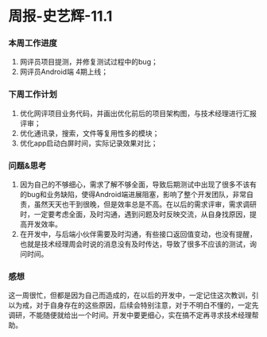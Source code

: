 # 周报-史艺辉-11.1

### 本周工作进度

1. 网评员项目提测，并修复测试过程中的bug；
2. 网评员Android端 4期上线；

### 下周工作计划

1. 优化网评项目业务代码，并画出优化前后的项目架构图，与技术经理进行汇报评审；
2. 优化通讯录，搜索，文件等复用性多的模块；
3. 优化app启动白屏时间，实际记录效果对比；

### 问题&思考

1. 因为自己的不够细心，需求了解不够全面，导致后期测试中出现了很多不该有的bug和业务缺陷，使得Android端进展阻塞，影响了整个开发团队，非常自责，虽然天天也干到很晚，但是效率总是不高。在以后的需求评审，需求调研时，一定要考虑全面，及时沟通，遇到问题及时反映交流，从自身找原因，提高开发效率。
2. 在开发中，与后端小伙伴需要及时沟通，有些接口返回值变动，也没有提醒，也就是技术经理周会时说的消息没有及时传达，导致了很多不应该的测试，询问时间。

### 感想

这一周很忙，但都是因为自己而造成的，在以后的开发中，一定记住这次教训，引以为戒，对于自身存在的这些原因，后续会特别注意，对于不明白不懂的，一定先调研，不能随便就给出一个时间。开发中要更细心，实在搞不定再寻求技术经理帮助。